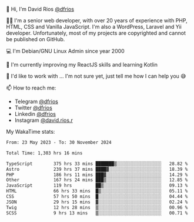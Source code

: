 👋 Hi, I'm David Rios [@dfrios](https://github.com/dfrios)

👨‍💻 I'm a senior web developer, with over 20 years of experience with PHP, HTML, CSS and Vanilla JavaScript. I'm also a WordPress, Laravel and Yii developer. Unfortunately, most of my projects are copyrighted and cannot be published on GitHub.

💻 I'm Debian/GNU Linux Admin since year 2000

🌱 I'm currently improving my ReactJS skills and learning Kotlin

💞️ I'd like to work with ... I'm not sure yet, just tell me how I can help you 😅


📫 How to reach me:
* Telegram [@dfrios](https://t.me/dfrios)
* Twitter [@dfrios](https://twitter.com/dfrios)
* Linkedin [@dfrios](https://linkedin.com/in/dfrios)
* Instagram [@david.rios.r](https://instagram.com/david.rios.r)



My WakaTime stats:
<!--START_SECTION:waka-->

```txt
From: 23 May 2023 - To: 30 November 2024

Total Time: 1,303 hrs 16 mins

TypeScript        375 hrs 33 mins ███████▒░░░░░░░░░░░░░░░░░   28.82 %
Astro             239 hrs 37 mins ████▓░░░░░░░░░░░░░░░░░░░░   18.39 %
PHP               186 hrs 11 mins ███▓░░░░░░░░░░░░░░░░░░░░░   14.29 %
Other             167 hrs 24 mins ███▒░░░░░░░░░░░░░░░░░░░░░   12.85 %
JavaScript        119 hrs         ██▒░░░░░░░░░░░░░░░░░░░░░░   09.13 %
HTML              66 hrs 33 mins  █▒░░░░░░░░░░░░░░░░░░░░░░░   05.11 %
CSS               57 hrs 50 mins  █░░░░░░░░░░░░░░░░░░░░░░░░   04.44 %
JSON              29 hrs 15 mins  ▓░░░░░░░░░░░░░░░░░░░░░░░░   02.24 %
Twig              12 hrs 28 mins  ▒░░░░░░░░░░░░░░░░░░░░░░░░   00.96 %
SCSS              9 hrs 13 mins   ▒░░░░░░░░░░░░░░░░░░░░░░░░   00.71 %
```

<!--END_SECTION:waka-->
